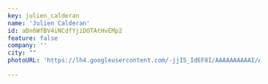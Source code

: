 ```yaml
---
key: julien_calderan
name: 'Julien Calderan'
id: aBn6WfBV4iNCdfYjiDOTAtHvEMp2
feature: false
company: ''
city: ""
photoURL: 'https://lh4.googleusercontent.com/-jjI5_IdEF8I/AAAAAAAAAAI/AAAAAAAAAAA/ACHi3re47ZPtB7Gzvdk6KBFBpV3cV_Wdfw/photo.jpg'

---
```



